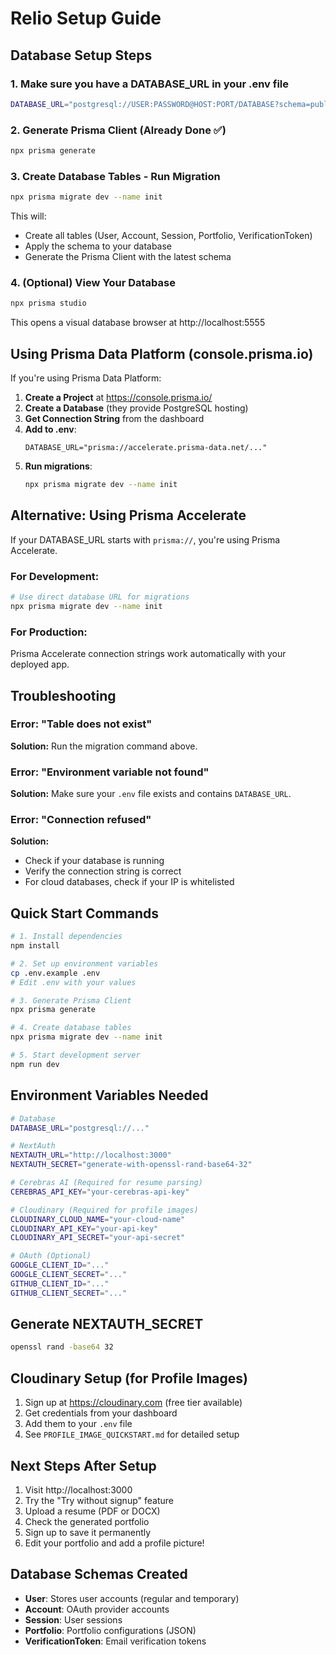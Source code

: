 # Relio Setup Guide

## Database Setup Steps

### 1. Make sure you have a DATABASE_URL in your .env file

```bash
DATABASE_URL="postgresql://USER:PASSWORD@HOST:PORT/DATABASE?schema=public"
```

### 2. Generate Prisma Client (Already Done ✅)

```bash
npx prisma generate
```

### 3. Create Database Tables - Run Migration

```bash
npx prisma migrate dev --name init
```

This will:
- Create all tables (User, Account, Session, Portfolio, VerificationToken)
- Apply the schema to your database
- Generate the Prisma Client with the latest schema

### 4. (Optional) View Your Database

```bash
npx prisma studio
```

This opens a visual database browser at http://localhost:5555

## Using Prisma Data Platform (console.prisma.io)

If you're using Prisma Data Platform:

1. **Create a Project** at https://console.prisma.io/
2. **Create a Database** (they provide PostgreSQL hosting)
3. **Get Connection String** from the dashboard
4. **Add to .env**:
   ```
   DATABASE_URL="prisma://accelerate.prisma-data.net/..."
   ```
5. **Run migrations**:
   ```bash
   npx prisma migrate dev --name init
   ```

## Alternative: Using Prisma Accelerate

If your DATABASE_URL starts with `prisma://`, you're using Prisma Accelerate.

### For Development:
```bash
# Use direct database URL for migrations
npx prisma migrate dev --name init
```

### For Production:
Prisma Accelerate connection strings work automatically with your deployed app.

## Troubleshooting

### Error: "Table does not exist"
**Solution:** Run the migration command above.

### Error: "Environment variable not found"
**Solution:** Make sure your `.env` file exists and contains `DATABASE_URL`.

### Error: "Connection refused"
**Solution:** 
- Check if your database is running
- Verify the connection string is correct
- For cloud databases, check if your IP is whitelisted

## Quick Start Commands

```bash
# 1. Install dependencies
npm install

# 2. Set up environment variables
cp .env.example .env
# Edit .env with your values

# 3. Generate Prisma Client
npx prisma generate

# 4. Create database tables
npx prisma migrate dev --name init

# 5. Start development server
npm run dev
```

## Environment Variables Needed

```bash
# Database
DATABASE_URL="postgresql://..."

# NextAuth
NEXTAUTH_URL="http://localhost:3000"
NEXTAUTH_SECRET="generate-with-openssl-rand-base64-32"

# Cerebras AI (Required for resume parsing)
CEREBRAS_API_KEY="your-cerebras-api-key"

# Cloudinary (Required for profile images)
CLOUDINARY_CLOUD_NAME="your-cloud-name"
CLOUDINARY_API_KEY="your-api-key"
CLOUDINARY_API_SECRET="your-api-secret"

# OAuth (Optional)
GOOGLE_CLIENT_ID="..."
GOOGLE_CLIENT_SECRET="..."
GITHUB_CLIENT_ID="..."
GITHUB_CLIENT_SECRET="..."
```

## Generate NEXTAUTH_SECRET

```bash
openssl rand -base64 32
```

## Cloudinary Setup (for Profile Images)

1. Sign up at https://cloudinary.com (free tier available)
2. Get credentials from your dashboard
3. Add them to your `.env` file
4. See `PROFILE_IMAGE_QUICKSTART.md` for detailed setup

## Next Steps After Setup

1. Visit http://localhost:3000
2. Try the "Try without signup" feature
3. Upload a resume (PDF or DOCX)
4. Check the generated portfolio
5. Sign up to save it permanently
6. Edit your portfolio and add a profile picture!

## Database Schemas Created

- **User**: Stores user accounts (regular and temporary)
- **Account**: OAuth provider accounts
- **Session**: User sessions
- **Portfolio**: Portfolio configurations (JSON)
- **VerificationToken**: Email verification tokens
